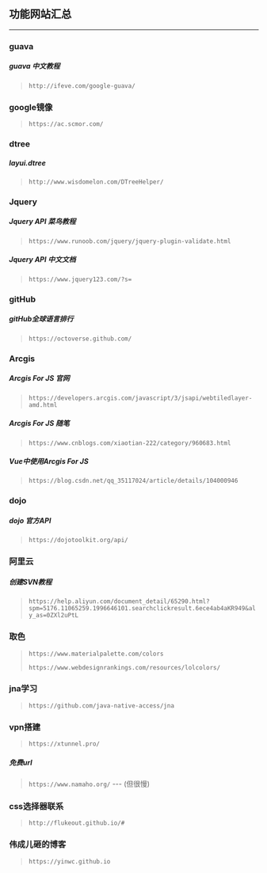 ## 功能网站汇总

---------

### guava

##### guava 中文教程

> `http://ifeve.com/google-guava/`



### google镜像

> `https://ac.scmor.com/`



### dtree

##### layui.dtree

> `http://www.wisdomelon.com/DTreeHelper/`



### Jquery

##### Jquery API 菜鸟教程

> `https://www.runoob.com/jquery/jquery-plugin-validate.html`

##### Jquery API 中文文档

> `https://www.jquery123.com/?s=`

### gitHub

##### gitHub全球语言排行

> `https://octoverse.github.com/`



### Arcgis

##### Arcgis For JS 官网

> `https://developers.arcgis.com/javascript/3/jsapi/webtiledlayer-amd.html`

##### Arcgis For JS 随笔

> `https://www.cnblogs.com/xiaotian-222/category/960683.html`

##### Vue中使用Arcgis For JS

> `https://blog.csdn.net/qq_35117024/article/details/104000946`



### dojo

##### dojo 官方API

> `https://dojotoolkit.org/api/`



### 阿里云

##### 创建SVN教程

> `https://help.aliyun.com/document_detail/65290.html?spm=5176.11065259.1996646101.searchclickresult.6ece4ab4aKR949&aly_as=0ZXl2uPtL`



### 取色

> `https://www.materialpalette.com/colors`
>
> `https://www.webdesignrankings.com/resources/lolcolors/`



### jna学习

> `https://github.com/java-native-access/jna`



### vpn搭建

> `https://xtunnel.pro/`

##### 免费url

> `https://www.namaho.org/`	---	(但很慢)

### css选择器联系

> `http://flukeout.github.io/#`



### 伟成儿砸的博客

> `https://yinwc.github.io`


